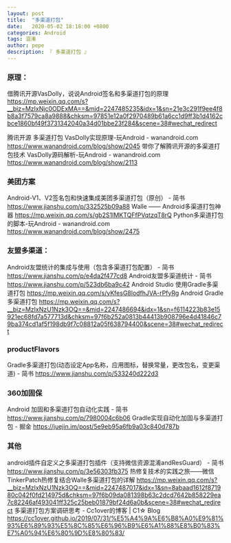 ```yaml
---
layout: post
title:  "多渠道打包"
date:   2020-05-02 18:18:00 +0800
categories: Android
tags: 混淆
author: pepe
description: 『 多渠道打包 』
---
```


### 原理：

借腾讯开源VasDolly，说说Android签名和多渠道打包的原理
https://mp.weixin.qq.com/s?__biz=MzIxNjc0ODExMA==&mid=2247485235&idx=1&sn=21e3c291f9ee4f8b8a3f7579ca8a9888&chksm=97851e12a0f2970489b61a6cc1d9ff3b1d4162cbce1860bf49f3731342040a34d01bbe23f284&scene=38#wechat_redirect

腾讯开源 多渠道打包 VasDolly实现原理-玩Android - wanandroid.com
https://www.wanandroid.com/blog/show/2045
带你了解腾讯开源的多渠道打包技术 VasDolly源码解析-玩Android - wanandroid.com
https://www.wanandroid.com/blog/show/2113

### 美团方案
Android-V1、V2签名包和快速集成美团多渠道打包（原创） - 简书
https://www.jianshu.com/p/332525b09a88
Walle —— Android多渠道打包神器
https://mp.weixin.qq.com/s/gb2S1IMKTQFfPVqtzqT8rQ
Python多渠道打包的脚本-玩Android - wanandroid.com
https://www.wanandroid.com/blog/show/2475



### 友盟多渠道：
Android友盟统计的集成与使用（包含多渠道打包配置） - 简书
https://www.jianshu.com/p/e4da2f477cd8
Android友盟多渠道统计 - 简书
https://www.jianshu.com/p/523db6ba9c42
Android Studio 使用Gradle多渠道打包
https://mp.weixin.qq.com/s/yKfesG8lodfhJVA-rPfyRg
Android Gradle 多渠道打包
https://mp.weixin.qq.com/s?__biz=MzIxNzU1Nzk3OQ==&mid=2247486694&idx=1&sn=f6114223b83e15921ec68fd7a577713d&chksm=97f6b252a0813b44413b908796e4d41846c79ba374cd1af5f198db9f7c08812a05f638794400&scene=38#wechat_redirect


### productFlavors 
Gradle多渠道打包(动态设定App名称，应用图标，替换常量，更改包名，变更渠道) - 简书
https://www.jianshu.com/p/533240d222d3

### 360加固保
Android 加固和多渠道打包自动化实践 - 简书
https://www.jianshu.com/p/7980004c6b06
Gradle实现自动化加固与多渠道打包 - 掘金
https://juejin.im/post/5e9eb95a6fb9a03c840d787b


### 其他
android插件自定义之多渠道打包插件（支持微信资源混淆andResGuard） - 简书
https://www.jianshu.com/p/3e56303fb375
热修复技术的实践之旅——微信TinkerPatch热修复结合Walle多渠道打包的详解
https://mp.weixin.qq.com/s?__biz=MzIxNzU1Nzk3OQ==&mid=2247487017&idx=1&sn=8abaad1612f871980c042f0fd214975d&chksm=97f6b09da081398b63c2dcd7642b858229ea7c82246af493041ff325c25beb01879bf24d6a0b&scene=38#wechat_redirect
多渠道打包方案调研思考 - Cc1over的博客 | C1☆ Blog
https://cc1over.github.io/2019/07/31/%E5%A4%9A%E6%B8%A0%E9%81%93%E6%89%93%E5%8C%85%E6%96%B9%E6%A1%88%E8%B0%83%E7%A0%94%E6%80%9D%E8%80%83/

